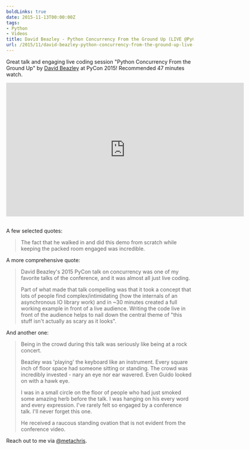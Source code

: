 ```yaml
---
boldLinks: true
date: 2015-11-13T00:00:00Z
tags:
- Python
- Videos
title: David Beazley - Python Concurrency From the Ground Up (LIVE @PyCon 2015)
url: /2015/11/david-beazley-python-concurrency-from-the-ground-up-live-pycon-2015/
---
```


Great talk and engaging live coding session "Python Concurrency From the Ground Up" by <a href="https://twitter.com/dabeaz" target="_blank">David Beazley</a> at PyCon 2015! Recommended 47 minutes watch.

<iframe style="margin-bottom:1rem;" width="640" height="360" src="https://www.youtube-nocookie.com/embed/MCs5OvhV9S4?showinfo=0" frameborder="0" allowfullscreen></iframe>

A few selected quotes:

<blockquote>The fact that he walked in and did this demo from scratch while keeping the packed room engaged was incredible.﻿</blockquote>

A more comprehensive quote:

<blockquote><p>David Beazley's 2015 PyCon talk on concurrency was one of my favorite talks of the conference, and it was almost all just live coding.</p>

<p>Part of what made that talk compelling was that it took a concept that lots of people find complex/intimidating (how the internals of an asynchronous IO library work) and in ~30 minutes created a full working example in front of a live audience. Writing the code live in front of the audience helps to nail down the central theme of "this stuff isn't actually as scary as it looks".</p></blockquote>

And another one:

<blockquote><p>Being in the crowd during this talk was seriously like being at a rock concert.</p>

<p>Beazley was 'playing' the keyboard like an instrument. Every square inch of floor space had someone sitting or standing. The crowd was incredibly invested - nary an eye nor ear wavered. Even Guido looked on with a hawk eye.</p>

<p>I was in a small circle on the floor of people who had just smoked some amazing herb before the talk. I was hanging on his every word and every expression. I've rarely felt so engaged by a conference talk. I'll never forget this one.</p>

<p>He received a raucous standing ovation that is not evident from the conference video.</p></blockquote>

Reach out to me via <a href="https://twitter.com/metachris" target="_blank">@metachris</a>.
